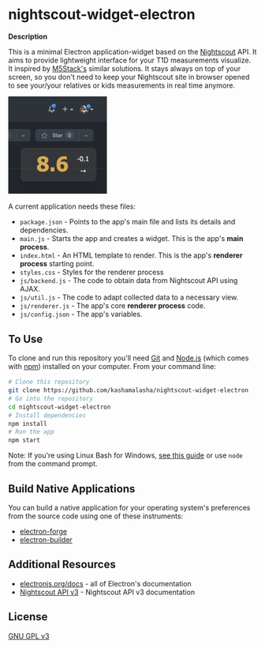 # nightscout-widget-electron

**Description**

This is a minimal Electron application-widget based on the [Nightscout](https://nightscout.github.io/) API. It aims to provide lightweight interface for your T1D measurements visualize. It inspired by [M5Stack's](https://m5stack.com/) similar solutions. It stays always on top of your screen, so you don't need to keep your Nightscout site in browser opened to see your/your relatives or kids measurements in real time anymore.

<img src="asset/Screenshot.png" alt="Screenshot" width="200"/>

A current application needs these files:

- `package.json` - Points to the app's main file and lists its details and dependencies.
- `main.js` - Starts the app and creates a widget. This is the app's **main process**.
- `index.html` - An HTML template to render. This is the app's **renderer process** starting point.
- `styles.css` - Styles for the renderer process
- `js/backend.js` - The code to obtain data from Nightscout API using AJAX.
- `js/util.js` - The code to adapt collected data to a necessary view.
- `js/renderer.js` - The app's core **renderer process** code.
- `js/config.json` - The app's variables.

## To Use

To clone and run this repository you'll need [Git](https://git-scm.com) and [Node.js](https://nodejs.org/en/download/) (which comes with [npm](http://npmjs.com)) installed on your computer. From your command line:

```bash
# Clone this repository
git clone https://github.com/kashamalasha/nightscout-widget-electron
# Go into the repository
cd nightscout-widget-electron
# Install dependencies
npm install
# Run the app
npm start
```

Note: If you're using Linux Bash for Windows, [see this guide](https://www.howtogeek.com/261575/how-to-run-graphical-linux-desktop-applications-from-windows-10s-bash-shell/) or use `node` from the command prompt.

## Build Native Applications

You can build a native application for your operating system's preferences from the source code using one of these instruments:

- [electron-forge](https://www.electronforge.io/)
- [electron-builder](https://www.electron.build/)

## Additional Resources

- [electronjs.org/docs](https://electronjs.org/docs) - all of Electron's documentation
- [Nightscout API v3](https://github.com/nightscout/cgm-remote-monitor/blob/master/lib/api3/doc/tutorial.md) - Nightscout API v3 documentation

## License

[GNU GPL v3](LICENSE.md)
